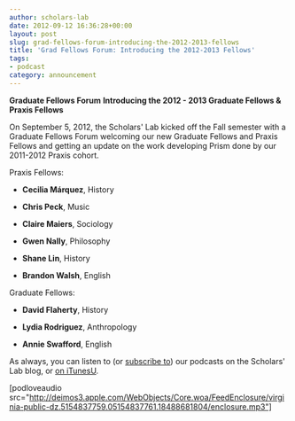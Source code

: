 ```yaml
---
author: scholars-lab
date: 2012-09-12 16:36:28+00:00
layout: post
slug: grad-fellows-forum-introducing-the-2012-2013-fellows
title: 'Grad Fellows Forum: Introducing the 2012-2013 Fellows'
tags:
- podcast
category: announcement
---
```


**Graduate Fellows Forum**
**Introducing the 2012 - 2013 Graduate Fellows & Praxis Fellows**

On September 5, 2012, the Scholars' Lab kicked off the Fall semester with a Graduate Fellows Forum welcoming our new Graduate Fellows and Praxis Fellows and getting an update on the work developing Prism done by our 2011-2012 Praxis cohort.

Praxis Fellows:



	
  * **Cecilia Márquez**, History

	
  * **Chris Peck**, Music

	
  * **Claire Maiers**, Sociology

	
  * **Gwen Nally**, Philosophy

	
  * **Shane Lin**, History

	
  * **Brandon Walsh**, English


Graduate Fellows:

	
  * **David Flaherty**, History

	
  * **Lydia Rodriguez**, Anthropology

	
  * **Annie Swafford**, English


As always, you can listen to (or [subscribe to](https://scholarslab.org/category/podcasts/)) our podcasts on the Scholars' Lab blog, or [on iTunesU](http://itunes.apple.com/us/itunes-u/scholars-lab-speaker-series/id401906619).

[podloveaudio src="http://deimos3.apple.com/WebObjects/Core.woa/FeedEnclosure/virginia-public-dz.5154837759.05154837761.18488681804/enclosure.mp3"]
